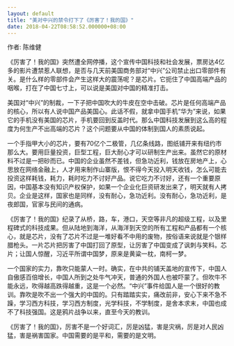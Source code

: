 ```yaml
---
layout: default
title: "美对中兴的禁令打下了《厉害了！我的国》"
date: 2018-04-22T08:58:52.000000+08:00
---
```


作者: 陈维健

《厉害了！我的国》突然遭全网停播，这个宣传中国科技和社会发展，票房达4亿多的影片遭禁惹人联想，是否与几天前美国商务部对“中兴”公司禁止出口零部件有关。是什么样的零部件会产生这样大的震荡呢？是芯片。它扼住了中国高端产品的咽喉，打在了中国七寸上，可以说是美国对中国的精准打击。

美国对“中兴”的制裁，一下子把中国吹大的牛皮在空中击破。芯片是任何高端产品的核心，所以有人说中国产品美国心。此话不假，就拿中国手机“华为”来说，如果它的手机没有美国的芯片，手机要回到反盖时代。那么中国科技发展到这么高的程度为何生产不出高端的芯片？这个问题要从中国的体制到国人的素质说起。

一个手指甲大小的芯片，要有70亿个二极管，几亿条线路，图纸铺开来有纽约市那么大。要用巨量投资，巨型工程，巨大耐心才可以研制生产出来。虽然它的原材料不过是一把砂而已。中国的企业虽然不差钱，但急功近利，钱放在房地产上，心思放在网络金融上，人才用来制作山寨版，恨不得今天投入明天收钱，怎么可能去投资这样耗钱，耗力，耗时吃力不讨好产品。说它吃力不讨好，还有一个重要原因，中国基本没有知识产权保护，如果一个企业化巨资研发出来了，明天就有人拷贝。企业是这样，国家也是同样，没有耐心，急功近利。没有耐心，急功近利，是夜郎国，官家与民间的通病。

《厉害了！我的国》纪录了从桥，路，车，港口，天空等非凡的超级工程，以及里程碑式的科技成果。但从陆地到海洋，从海洋到天空的所有工程和产品都有一个核心，就是芯片，没有了芯片不过是一堆好看不中用的废物，按俗语来说就是个银样腊枪头。一片芯片把厉害了中国打回了原型，让厉害了中国变成了讽刺与笑料。芯片；让国人惊醒，习近平所谓中国梦，原来是黄粱一枕，南柯一梦。

一个国家的实力，靠吹只能蒙人一时。确实，在中共的铺天盖地的宣传下，中国人自傲感百倍增长，中国人所到之处牛气冲天，普通的外国人也被吓蒙了。但吹牛不能永远，吹得越高跌得越重，这是一个必然。“中兴”事件给国人是一个很好的教训。靠吹是吹不出一个强大的中国的。只有踏踏实实，痛改前非，安心下来不急不躁，学习西方科技，学习西方制度，光学科技，不学制度，是舍本求末，中国也成不了科技强国。这是鸦片战争以来，直至今天的教训。

《厉害了！我的国》，厉害不是一个好词汇，厉是凶猛，害是灾祸，厉是对人民凶猛，害是祸害国家。中国需要的是平和，需要的是文明。

